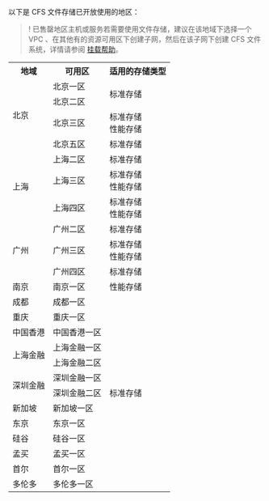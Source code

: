 
以下是 CFS 文件存储已开放使用的地区：

>! 已售罄地区主机或服务若需要使用文件存储，建议在该地域下选择一个 VPC 、在其他有的资源可用区下创建子网，然后在该子网下创建 CFS 文件系统，详情请参阅 [挂载帮助](https://cloud.tencent.com/document/product/582/9551#.E6.9F.90.E5.8F.AF.E7.94.A8.E5.8C.BA.E4.B8.8B-cfs-.E8.B5.84.E6.BA.90.E5.B7.B2.E5.94.AE.E7.BD.84.EF.BC.8C.E5.A6.82.E4.BD.95.E7.BB.A7.E7.BB.AD.E4.BD.BF.E7.94.A8.EF.BC.9F)。

<table>
<tr>
    <th>地域</th>
    <th>可用区</th>
		<th>适用的存储类型</th>
  </tr>
  <tr>
    <td rowspan="4">北京</td>
    <td>北京一区</td>
		<td rowspan="2">标准存储</td>
  </tr>
	<tr>
    <td>北京二区</td>
  </tr>
	<tr>
    <td>北京三区</td>
		<td>标准存储<br>性能存储</td>
  </tr>
		<tr>
    <td>北京五区</td>
		<td >标准存储</td>
  </tr>
	<tr>
    <td rowspan="3">上海</td>
    <td>上海二区</td>
		<td>标准存储</td>
  </tr>
	<tr>
    <td>上海三区</td>
		<td>标准存储<br>性能存储</td>
  </tr>
		<tr>
    <td>上海四区</td>
		<td>标准存储<br>性能存储</td>
  </tr>
	<tr>
    <td rowspan="3">广州</td>
    <td>广州二区</td>
		<td>标准存储</td>
  </tr>
	<tr>
    <td>广州三区</td>
		<td>标准存储<br>性能存储</td>
  </tr>
	<tr>
    <td>广州四区</td>
		<td>标准存储</td>
  </tr>
		<tr>
    <td rowspan="1">南京</td>
    <td>南京一区</td>
		<td>性能存储</td>
  </tr>
	<tr>
    <td>成都</td>
    <td>成都一区</td>
		<td rowspan="13">标准存储</td>
  </tr>
		<tr>
    <td>重庆</td>
    <td>重庆一区</td>
  </tr>
	<tr>
    <td>中国香港</td>
    <td>中国香港一区</td>
  </tr>
	<tr>
		<td rowspan="2">上海金融</td>
		<td>上海金融一区</td>
	</tr>
	<tr>
		<td>上海金融二区</td>
	</tr>
	<tr>
		<td rowspan="2">深圳金融</td>
		<td>深圳金融一区</td>
	</tr>
	<tr>
		<td>深圳金融二区</td>
	</tr>
	<tr>
    <td>新加坡</td>
    <td>新加坡一区</td>
  </tr>
  <tr>
    <td>东京</td>
    <td>东京一区</td>
  </tr>
    <tr>
    <td>硅谷</td>
    <td>硅谷一区</td>
  </tr>
  <tr>
    <td>孟买</td>
    <td>孟买一区</td>
  </tr>
    <tr>
    <td>首尔</td>
    <td>首尔一区</td>
  </tr>
	    <tr>
    <td>多伦多</td>
    <td>多伦多一区</td>
  </tr>
</table>
